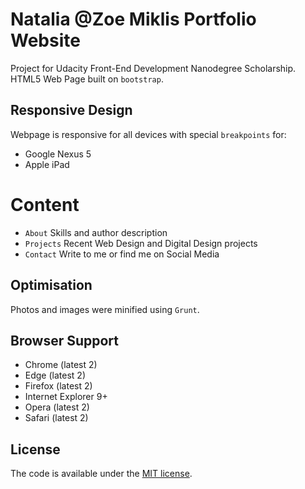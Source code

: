 # Natalia @Zoe Miklis Portfolio Website
Project for Udacity Front-End Development Nanodegree Scholarship. 
HTML5 Web Page built on `bootstrap`.

## Responsive Design
Webpage is responsive for all devices with special `breakpoints` for:
- Google Nexus 5
- Apple iPad

# Content
- `About` Skills and author description
- `Projects` Recent Web Design and Digital Design projects
- `Contact` Write to me or find me on Social Media

## Optimisation

Photos and images were minified using `Grunt`.

## Browser Support
- Chrome (latest 2)
- Edge (latest 2)
- Firefox (latest 2)
- Internet Explorer 9+
- Opera (latest 2)
- Safari (latest 2)

## License
The code is available under the [MIT license](/LICENSE.txt).








